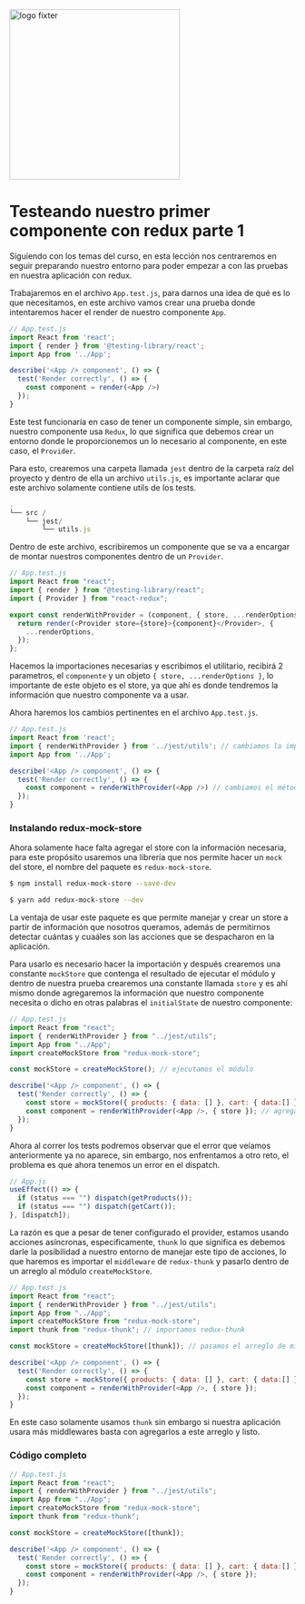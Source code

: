 <img alt="logo fixter" width="300" src="https://fixter.camp/static/media/geek_completo.7e1e87a7.png" />

# Testeando nuestro primer componente con redux parte 1

Siguiendo con los temas del curso, en esta lección nos centraremos en seguir preparando nuestro entorno para poder empezar a con las pruebas en nuestra aplicación con redux.

Trabajaremos en el archivo `App.test.js`, para darnos una idea de qué es lo que necesitamos, en este archivo vamos crear una prueba donde intentaremos hacer el render de nuestro componente `App`.

```js
// App.test.js
import React from 'react';
import { render } from '@testing-library/react';
import App from '../App';

describe('<App /> component', () => {
  test('Render correctly', () => {
    const component = render(<App />)
  });
}
```

Este test funcionaría en caso de tener un componente simple, sin embargo, nuestro componente usa `Redux`, lo que significa que debemos crear un entorno donde le proporcionemos un lo necesario al componente, en este caso, el `Provider`.

Para esto, crearemos una carpeta llamada `jest` dentro de la carpeta raíz del proyecto y dentro de ella un archivo `utils.js`, es importante aclarar que este archivo solamente contiene utils de los tests.

```js
.
└── src /
    └── jest/
        └── utils.js
```

Dentro de este archivo, escribiremos un componente que se va a encargar de montar nuestros componentes dentro de un `Provider`.

```js
// App.test.js
import React from "react";
import { render } from "@testing-library/react";
import { Provider } from "react-redux";

export const renderWithProvider = (component, { store, ...renderOptions }) => {
  return render(<Provider store={store}>{component}</Provider>, {
    ...renderOptions,
  });
};
```

Hacemos la importaciones necesarias y escribimos el utilitario, recibirá 2 parametros, el `componente` y un objeto `{ store, ...renderOptions }`, lo importante de este objeto es el store, ya que ahí es donde tendremos la información que nuestro componente va a usar.

Ahora haremos los cambios pertinentes en el archivo `App.test.js`.

```js
// App.test.js
import React from 'react';
import { renderWithProvider } from '../jest/utils'; // cambiamos la importación
import App from '../App';

describe('<App /> component', () => {
  test('Render correctly', () => {
    const component = renderWithProvider(<App />) // cambiamos el método
  });
}
```

### Instalando redux-mock-store

Ahora solamente hace falta agregar el store con la información necesaria, para este propósito usaremos una librería que nos permite hacer un `mock` del store, el nombre del paquete es `redux-mock-store`.

```bash
$ npm install redux-mock-store --save-dev

$ yarn add redux-mock-store --dev
```

La ventaja de usar este paquete es que permite manejar y crear un store a partir de información que nosotros queramos, además de permitirnos detectar cuántas y cuaáles son las acciones que se despacharon en la aplicación.

Para usarlo es necesario hacer la importación y después crearemos una constante `mockStore` que contenga el resultado de ejecutar el módulo y dentro de nuestra prueba crearemos una constante llamada `store` y es ahí mismo donde agregaremos la información que nuestro componente necesita o dicho en otras palabras el `initialState` de nuestro componente:

```js
// App.test.js
import React from "react";
import { renderWithProvider } from "../jest/utils";
import App from "../App";
import createMockStore from "redux-mock-store";

const mockStore = createMockStore(); // ejecutamos el módulo

describe('<App /> component', () => {
  test('Render correctly', () => {
    const store = mockStore({ products: { data: [] }, cart: { data:[] }}) // creamos el store y agregamos data
    const component = renderWithProvider(<App />, { store }); // agregamos el store
  });
}
```

Ahora al correr los tests podremos observar que el error que veíamos anteriormente ya no aparece, sin embargo, nos enfrentamos a otro reto, el problema es que ahora tenemos un error en el dispatch.

```js
// App.js
useEffect(() => {
  if (status === "") dispatch(getProducts());
  if (status === "") dispatch(getCart());
}, [dispatch]);
```

La razón es que a pesar de tener configurado el provider, estamos usando acciones asíncronas, especificamente, `thunk` lo que significa es debemos darle la posibilidad a nuestro entorno de manejar este tipo de acciones, lo que haremos es importar el `middleware` de `redux-thunk` y pasarlo dentro de un arreglo al módulo `createMockStore`.

```js
// App.test.js
import React from "react";
import { renderWithProvider } from "../jest/utils";
import App from "../App";
import createMockStore from "redux-mock-store";
import thunk from "redux-thunk"; // importamos redux-thunk

const mockStore = createMockStore([thunk]); // pasamos el arreglo de middlewares

describe('<App /> component', () => {
  test('Render correctly', () => {
    const store = mockStore({ products: { data: [] }, cart: { data:[] }})
    const component = renderWithProvider(<App />, { store });
  });
}
```

En este caso solamente usamos `thunk` sin embargo si nuestra aplicación usara más middlewares basta con agregarlos a este arreglo y listo.

### Código completo

```js
// App.test.js
import React from "react";
import { renderWithProvider } from "../jest/utils";
import App from "../App";
import createMockStore from "redux-mock-store";
import thunk from "redux-thunk";

const mockStore = createMockStore([thunk]);

describe('<App /> component', () => {
  test('Render correctly', () => {
    const store = mockStore({ products: { data: [] }, cart: { data:[] }})
    const component = renderWithProvider(<App />, { store });
  });
}
```
